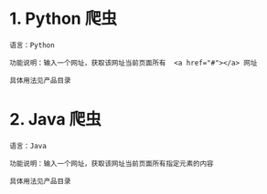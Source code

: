 # 1. Python 爬虫

```
语言：Python

功能说明：输入一个网址，获取该网址当前页面所有  <a href="#"></a> 网址

具体用法见产品目录

```
# 2. Java 爬虫

```
语言：Java

功能说明：输入一个网址，获取该网址当前页面所有指定元素的内容

具体用法见产品目录

```
